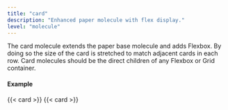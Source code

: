 ```yaml
---
title: "card"
description: "Enhanced paper molecule with flex display."
level: "molecule"
---
```


The card molecule extends the paper base molecule and adds Flexbox. By doing so the size of the card is stretched to match adjacent cards in each row. Card molecules should be the direct children of any Flexbox or Grid container.

#### Example
<div class="example grid">
 {{< card >}}
 {{< card >}}
</div>
